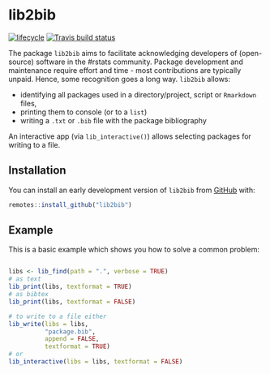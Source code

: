 # lib2bib

[![lifecycle](https://img.shields.io/badge/lifecycle-experimental-orange.svg)](https://www.tidyverse.org/lifecycle/#experimental)
[![Travis build status](https://travis-ci.org/the-Hull/lib2bib.svg?branch=master)](https://travis-ci.org/the-Hull/lib2bib)

The package `lib2bib` aims to facilitate acknowledging developers of (open-source) software in the #rstats community. 
Package development and maintenance require effort and time - most contributions are typically unpaid. 
Hence, some recognition goes a long way. 
`lib2bib` allows:
- identifying all packages used in a directory/project, script or `Rmarkdown` files, 
- printing them to console (or to a `list`)
- writing a `.txt` or `.bib` file with the package bibliography

An interactive app (via `lib_interactive()`) allows selecting packages for writing to a file.

## Installation

You can install an early development  version of `lib2bib` from [GitHub](https://github.com/the-hull/lib2bib) with:

``` r
remotes::install_github("lib2bib")
```

## Example

This is a basic example which shows you how to solve a common problem:

``` r

libs <- lib_find(path = ".", verbose = TRUE)
# as text
lib_print(libs, textformat = TRUE)
# as bibtex
lib_print(libs, textformat = FALSE)

# to write to a file either
lib_write(libs = libs, 
          "package.bib",
          append = FALSE, 
          textformat = TRUE)
# or
lib_interactive(libs = libs, textformat = FALSE)



```

